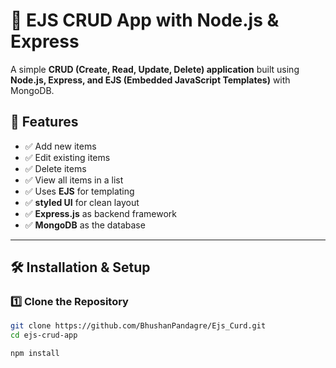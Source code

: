 # 📝 EJS CRUD App with Node.js & Express

A simple **CRUD (Create, Read, Update, Delete) application** built using **Node.js, Express, and EJS (Embedded JavaScript Templates)** with MongoDB.

## 📌 Features
- ✅ Add new items
- ✅ Edit existing items
- ✅ Delete items
- ✅ View all items in a list
- ✅ Uses **EJS** for templating
- ✅ **styled UI** for clean layout
- ✅ **Express.js** as backend framework
- ✅ **MongoDB** as the database

---

## 🛠️ Installation & Setup

### **1️⃣ Clone the Repository**
```sh
git clone https://github.com/BhushanPandagre/Ejs_Curd.git
cd ejs-crud-app

npm install
